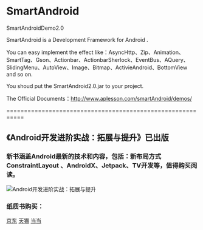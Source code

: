 SmartAndroid
============

SmartAndroidDemo2.0

SmartAndroid is a Development Framework for Android .

You can easy implement the effect like：AsyncHttp、Zip、Animation、SmartTag、Gson、Actionbar、ActionbarSherlock、EventBus、AQuery、SlidingMenu、AutoView、Image、Bitmap、ActivieAndroid、BottomView and so on. 

You shoud put the SmartAndroid2.0.jar to your project.

The Official Documents：http://www.aplesson.com/smartAndroid/demos/

===========================================================


## 《Android开发进阶实战：拓展与提升》已出版


### 新书涵盖Android最新的技术和内容，包括：新布局方式ConstraintLayout 、AndroidX、Jetpack、TV开发等，值得购买阅读。


![Android开发进阶实战：拓展与提升](http://img13.360buyimg.com/n1/jfs/t1/113550/10/7905/112523/5ec79791E6bf5d507/7169944c4d0d6669.jpg "Android开发进阶实战：拓展与提升")


### 纸质书购买：

[京东](https://item.jd.com/69496918930.html "京东")         [天猫](https://detail.tmall.com/item.htm?spm=a220m.1000858.1000725.6.7103434dRkHC8S&id=618745314823&user_id=3446196188&cat_id=2&is_b=1&rn=45bd1618b102199a8f9794a7b8431df4 "天猫")  [当当](http://product.dangdang.com/28552590.html "当当")
